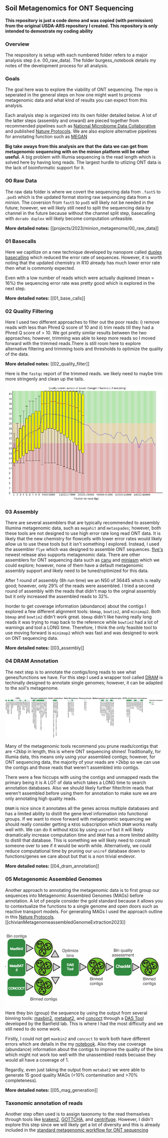 ## Soil Metagenomics for ONT Sequencing

**This repository is just a code demo and was copied (with permission) from the original USDA-ARS repository I created. This repository is only intended to demostrate my coding ability**

### Overview

The respository is setup with each numbered folder refers to a major analysis step (i.e. 00_raw_data). The folder burgess_notebook details my notes of the development process for all analysis.

### Goals

The goal here was to explore the viability of ONT sequencing. The repo is seperated in the general steps on how one might want to process metagenomic data and what kind of results you can expect from this analysis.

Each analysis step is organized into its own folder detailed below. A lot of the latter steps (assembly and onward) are pieced together from recommended pipelines such as [National Microbiome Data Collaborative](https://nmdc-documentation.readthedocs.io/en/latest/howto_guides/run_workflows.html#id13) and published [Nature Protocols](https://www.nature.com/articles/s41596-022-00747-x). We are also explore alternative pipelines for annotating function such as [MEGAN](https://uni-tuebingen.de/en/fakultaeten/mathematisch-naturwissenschaftliche-fakultaet/fachbereiche/informatik/lehrstuehle/algorithms-in-bioinformatics/software/megan6/)

**Big take aways from this analysis are that the data we can get from metagenomic sequencing with on the minion platform will be rather useful.** A big problem with Illumia sequencing is the read length which is solved here by having long reads. The largest hurdle to utlizing ONT data is the lack of bioinformatic support for it.

### 00 Raw Data

The raw data folder is where we covert the sequencing data from `.fast5` to `.pod5` which is the updated format storing raw sequencing data from a minion. The coversion from `fast5` to `pod5` will likely not be needed in the future; however, we will likely still need to split the sequencing data by channel in the future because without the channel split step, basecalling with `dorado duplex` will likely become computation unfeasible.

**More detailed notes:** [[projects/2023/minion_metagenome/00_raw_data]]

### 01 Basecalls

Here we capitlize on a new technique developed by nanopore called [duplex basecalling](https://www.youtube.com/watch?v=8DVMG7FEBys) which reduced the error rate of sequences. However, it is worth noting that the updated chemistry in R10 already has much lower error rate then what is commonly expected.

Even with a low number of reads which were actually duplexed (mean = 16%) the sequencing error rate was pretty good which is explored in the next step.

**More detailed notes:** [[01_base_calls]]
### 02 Quality Filtering

Here I used two different approaches to filter out the poor reads: i) remove reads with less than Phred Q score of 10 and ii) trim reads till they had a Phred Q score of > 10. We got pretty similar results between the two approaches; however, trimming was able to keep more reads so I moved forward with the trimmed reads.There is still room here to explore alternative filtering and trimming tools and thresholds to optimize the quality of the data.

**More detailed notes:** [[02_quality_filter]]

Here is the `fastqc` report of the trimmed reads. we likely need to maybe trim more stringenly and clean up the tails.

![fastqc figure](figures/trimmed_read_quality.png)

### 03 Assembly

There are several assemblers that are typically recommended to assembly Illumina metagenomic data, such as `megahit` and `metaspades`; however, both these tools are not designed to use high error rate long read ONT data. It is likely that the new chemistry for flowcells with lower error rates would likely allow us to use these tools but it isn't something I explored. Instead, I used the assembler `flye` which was designed to assemble ONT sequences. [flye's](https://www.nature.com/articles/s41592-020-00971-x) newest release also supports metagenomic data. There are other assemblers for ONT sequencing data such as [canu](https://github.com/marbl/canu) and [miniasm](https://github.com/lh3/miniasm) which we could explore; however, none of them have a default metagenomic assembly support and likely need to be tuned/optimized for this data.

After 1 round of assembly (8h run time) we an N50 of 36445 which is really good; however, only 29% of the reads were assembled. I tried a second round of assembly with the reads that didn't map to the orginal assembly but it only increased the assembled reads to 32%. 

Inorder to get coverage information (abundance) about the contigs I explored a few different alignment tools: `bbmap`, `bowtie2`, and `minimap2`. Both `bbmap` and `bowtie2` didn't work great. `bbmap` didn't like having really long reads it was trying to map back to the reference while `bowtie2` had a lot of warnings and tool a LONG time. Therefore, I think the only feasible tool to use moving forward is `minimap2` which was fast and was designed to work on ONT sequencing data.

**More detailed notes:** [[03_assembly]]
### 04 DRAM Annotation

The next step is to annotate the contigs/long reads to see what genes/functions we have. For this step I used a wrapper tool called [DRAM](https://github.com/WrightonLabCSU/DRAM) is techinally designed to annotate single genomes; however, it can be adapted to the soil's metagenome.

![The results look promising](figures/dram_results_contig_only.png)

Many of the metagenomic tools recommend you prune reads/contigs that are <2kbp in length, this is where ONT sequencing shines! Traditionally, for Illumia data, this means only using your assembled contigs; however, for ONT sequencing data, the majority of your reads are >2kbp so we can use the contigs and those reads that weren't assembled into contigs.

There were a few hiccups with using the contigs and unmapped reads the primary being it is A LOT of data which takes a LONG time to search annotation databases. Also we should likely further filter/trim reads that weren't assembled before using them for annotation to make sure we are only annotating high quality reads.

`DRAM` is nice since it annotates all the genes across multiple databases and has a limited ability to distill the gene level information into functional groups. If we want to move forward with metagenomic sequencing we should really consider getting a `KEGG` subscription which `DRAM` works really well with. We can do it without `KEGG` by using `uniref` but it will likely dramatically increase computation time and `DRAM` has a more limited ability to distill that database. This is something we will likely need to consult someone over to see if it would be worth while. Alternatively, we could reduce computational time by pruning our `uniref` database down to functions/genes we care about but that is a non trivial endevor.

**More detailed notes:** [[04_dram_annotation]]
### 05 Metagenomic Assembled Genomes 

Another approach to annotating the metagenomic data is to first group our sequences into Metagenomic Assembled Genomes (MAGs) before annotation. A lot of people consider the gold standard because it allows you to contextualize the functions to a single genome and open doors such as reactive transport models. For generating MAGs I used the approach outline in this [Nature Protocols](https://www.nature.com/articles/s41596-022-00747-x).  [[chivianMetagenomeassembledGenomeExtraction2023]]

![mag appoarch](figures/mag_approach.png)

Here they bin (group) the sequence by using the output from several binning tools: [maxbin2](https://sourceforge.net/projects/maxbin2/files/), [metabat2](https://bitbucket.org/berkeleylab/metabat/src/master/), and [concoct](https://github.com/BinPro/CONCOCT) through a [DAS Tool](https://github.com/cmks/DAS_Tool) developed by the Banfield lab. This is where I had the most difficulty and we still need to do some work.

Firstly, I could not get `maxbin2` and `concoct` to work both have different errors which are details in the my [notebook](notebook_burgess/ceres/05_mag_generation.md). Also they use coverage (abundance) information about the contigs to improve the quality of the bins which might not work too well with the unassembled reads becuase they would all have a coverage of 1.

Regardly, even just taking the output from `metabat2` we were able to generate 15 good quality MAGs (<10% contamination and >70% completeness).

**More detailed notes:** [[05_mag_generation]]
### Taxonomic annotation of reads

Another step often used is to assign taxonomy to the read themselves through tools like [kraken2](https://github.com/DerrickWood/kraken2), [GOTTCHA](https://github.com/poeli/GOTTCHA2), and [centrifuge](http://www.ccb.jhu.edu/software/centrifuge/). However, I didn't explore this step since we will likely get a lot of diversity and this is already included in the [standard metagenomic workflow for ONT sequencing](https://github.com/epi2me-labs/wf-metagenomics)
